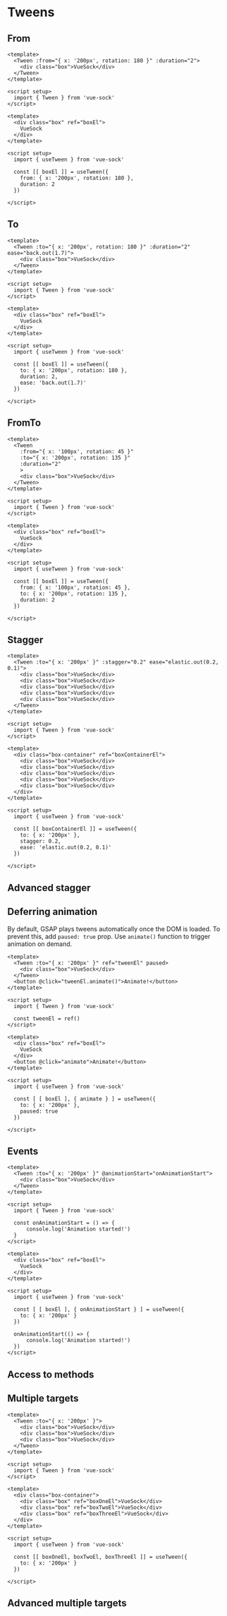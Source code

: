 # Tweens

## From
<CodeGroup>
  <CodeGroupItem title="Component API">

```vue
<template>
  <Tween :from="{ x: '200px', rotation: 180 }" :duration="2">
    <div class="box">VueSock</div>
  </Tween>
</template>

<script setup>
  import { Tween } from 'vue-sock'
</script>
```

  </CodeGroupItem>
    <CodeGroupItem title="Composition API">

```vue
<template>
  <div class="box" ref="boxEl">
    VueSock
  </div>
</template>

<script setup>
  import { useTween } from 'vue-sock'

  const [[ boxEl ]] = useTween({ 
    from: { x: '200px', rotation: 180 }, 
    duration: 2
  })

</script>
```

  </CodeGroupItem>
</CodeGroup>

## To
<CodeGroup>
  <CodeGroupItem title="Component API">

```vue
<template>
  <Tween :to="{ x: '200px', rotation: 180 }" :duration="2" ease="back.out(1.7)">
    <div class="box">VueSock</div>
  </Tween>
</template>

<script setup>
  import { Tween } from 'vue-sock'
</script>
```

  </CodeGroupItem>
    <CodeGroupItem title="Composition API">

```vue
<template>
  <div class="box" ref="boxEl">
    VueSock
  </div>
</template>

<script setup>
  import { useTween } from 'vue-sock'

  const [[ boxEl ]] = useTween({ 
    to: { x: '200px', rotation: 180 }, 
    duration: 2,
    ease: 'back.out(1.7)'
  })

</script>
```

  </CodeGroupItem>
</CodeGroup>

## FromTo
<CodeGroup>
  <CodeGroupItem title="Component API">

```vue
<template>
  <Tween 
    :from="{ x: '100px', rotation: 45 }" 
    :to="{ x: '200px', rotation: 135 }"
    :duration="2"
    >
    <div class="box">VueSock</div>
  </Tween>
</template>

<script setup>
  import { Tween } from 'vue-sock'
</script>
```

  </CodeGroupItem>
    <CodeGroupItem title="Composition API">

```vue
<template>
  <div class="box" ref="boxEl">
    VueSock
  </div>
</template>

<script setup>
  import { useTween } from 'vue-sock'

  const [[ boxEl ]] = useTween({ 
    from: { x: '100px', rotation: 45 }, 
    to: { x: '200px', rotation: 135 }, 
    duration: 2
  })

</script>
```

  </CodeGroupItem>
</CodeGroup>

## Stagger
<CodeGroup>
  <CodeGroupItem title="Component API">

```vue
<template>
  <Tween :to="{ x: '200px' }" :stagger="0.2" ease="elastic.out(0.2, 0.1)">
    <div class="box">VueSock</div>
    <div class="box">VueSock</div>
    <div class="box">VueSock</div>
    <div class="box">VueSock</div>
    <div class="box">VueSock</div>
  </Tween>
</template>

<script setup>
  import { Tween } from 'vue-sock'
</script>
```

  </CodeGroupItem>
    <CodeGroupItem title="Composition API">

```vue
<template>
  <div class="box-container" ref="boxContainerEl">
    <div class="box">VueSock</div>
    <div class="box">VueSock</div>
    <div class="box">VueSock</div>
    <div class="box">VueSock</div>
    <div class="box">VueSock</div>
  </div>
</template>

<script setup>
  import { useTween } from 'vue-sock'

  const [[ boxContainerEl ]] = useTween({ 
    to: { x: '200px' }, 
    stagger: 0.2,
    ease: 'elastic.out(0.2, 0.1)'
  })

</script>
```

  </CodeGroupItem>
</CodeGroup>

## Advanced stagger

## Deferring animation
By default, GSAP plays tweens automatically once the DOM is loaded. To prevent this, add `paused: true` prop. Use `animate()` function to trigger animation on demand.
<CodeGroup>
  <CodeGroupItem title="Component API">

```vue
<template>
  <Tween :to="{ x: '200px' }" ref="tweenEl" paused>
    <div class="box">VueSock</div>
  </Tween>
  <button @click="tweenEl.animate()">Animate!</button>
</template>

<script setup>
  import { Tween } from 'vue-sock'

  const tweenEl = ref()
</script>
```

  </CodeGroupItem>
    <CodeGroupItem title="Composition API">

```vue
<template>
  <div class="box" ref="boxEl">
    VueSock
  </div>
  <button @click="animate">Animate!</button>
</template>

<script setup>
  import { useTween } from 'vue-sock'

  const [ [ boxEl ], { animate } ] = useTween({ 
    to: { x: '200px' },
    paused: true
  })

</script>
```

  </CodeGroupItem>
</CodeGroup>

## Events
<CodeGroup>
  <CodeGroupItem title="Component API">

```vue
<template>
  <Tween :to="{ x: '200px' }" @animationStart="onAnimationStart">
    <div class="box">VueSock</div>
  </Tween>
</template>

<script setup>
  import { Tween } from 'vue-sock'

  const onAnimationStart = () => {
      console.log('Animation started!')
  }
</script>
```

  </CodeGroupItem>
    <CodeGroupItem title="Composition API">

```vue
<template>
  <div class="box" ref="boxEl">
    VueSock
  </div>
</template>

<script setup>
  import { useTween } from 'vue-sock'

  const [ [ boxEl ], { onAnimationStart } ] = useTween({ 
    to: { x: '200px' }
  })

  onAnimationStart(() => {
      console.log('Animation started!')
  })
</script>
```

  </CodeGroupItem>
</CodeGroup>

## Access to methods

## Multiple targets
<CodeGroup>
  <CodeGroupItem title="Component API">

```vue
<template>
  <Tween :to="{ x: '200px' }">
    <div class="box">VueSock</div>
    <div class="box">VueSock</div>
    <div class="box">VueSock</div>
  </Tween>
</template>

<script setup>
  import { Tween } from 'vue-sock'
</script>
```

  </CodeGroupItem>
    <CodeGroupItem title="Composition API">

```vue
<template>
  <div class="box-container">
    <div class="box" ref="boxOneEl">VueSock</div>
    <div class="box" ref="boxTwoEl">VueSock</div>
    <div class="box" ref="boxThreeEl">VueSock</div>
  </div>
</template>

<script setup>
  import { useTween } from 'vue-sock'

  const [[ boxOneEl, boxTwoEl, boxThreeEl ]] = useTween({ 
    to: { x: '200px' }
  })

</script>
```

  </CodeGroupItem>
</CodeGroup>

## Advanced multiple targets